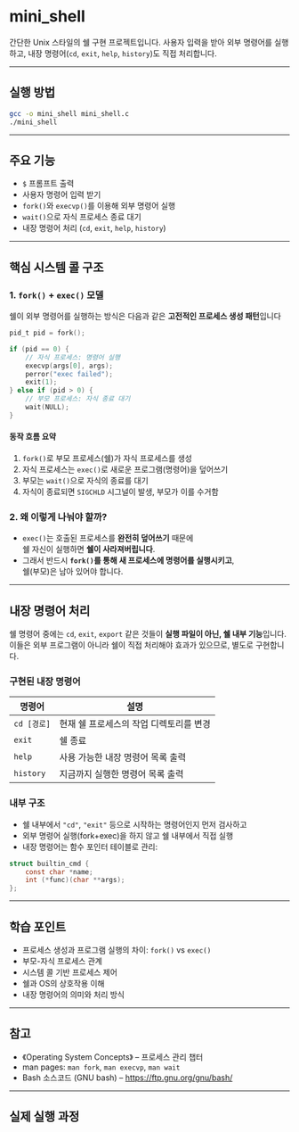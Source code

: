 # mini_shell

간단한 Unix 스타일의 쉘 구현 프로젝트입니다.
사용자 입력을 받아 외부 명령어를 실행하고, 내장 명령어(`cd`, `exit`, `help`, `history`)도 직접 처리합니다.

---

## 실행 방법

```bash
gcc -o mini_shell mini_shell.c
./mini_shell
```

---

## 주요 기능

- `$` 프롬프트 출력
- 사용자 명령어 입력 받기
- `fork()`와 `execvp()`를 이용해 외부 명령어 실행
- `wait()`으로 자식 프로세스 종료 대기
- 내장 명령어 처리 (`cd`, `exit`, `help`, `history`)

---

## 핵심 시스템 콜 구조

### 1. `fork()` + `exec()` 모델

쉘이 외부 명령어를 실행하는 방식은 다음과 같은 **고전적인 프로세스 생성 패턴**입니다

```c
pid_t pid = fork();

if (pid == 0) {
    // 자식 프로세스: 명령어 실행
    execvp(args[0], args);
    perror("exec failed");
    exit(1);
} else if (pid > 0) {
    // 부모 프로세스: 자식 종료 대기
    wait(NULL);
}
```

#### 동작 흐름 요약

1. `fork()`로 부모 프로세스(쉘)가 자식 프로세스를 생성
2. 자식 프로세스는 `exec()`로 새로운 프로그램(명령어)을 덮어쓰기
3. 부모는 `wait()`으로 자식의 종료를 대기
4. 자식이 종료되면 `SIGCHLD` 시그널이 발생, 부모가 이를 수거함

### 2. 왜 이렇게 나눠야 할까?

- `exec()`는 호출된 프로세스를 **완전히 덮어쓰기** 때문에  
  쉘 자신이 실행하면 **쉘이 사라져버립니다**.
- 그래서 반드시 **`fork()`를 통해 새 프로세스에 명령어를 실행시키고**,  
  쉘(부모)은 남아 있어야 합니다.

---

## 내장 명령어 처리

쉘 명령어 중에는 `cd`, `exit`, `export` 같은 것들이 **실행 파일이 아닌, 쉘 내부 기능**입니다.  
이들은 외부 프로그램이 아니라 쉘이 직접 처리해야 효과가 있으므로, 별도로 구현합니다.

### 구현된 내장 명령어

| 명령어      | 설명                                    |
| ----------- | --------------------------------------- |
| `cd [경로]` | 현재 쉘 프로세스의 작업 디렉토리를 변경 |
| `exit`      | 쉘 종료                                 |
| `help`      | 사용 가능한 내장 명령어 목록 출력       |
| `history`   | 지금까지 실행한 명령어 목록 출력        |

### 내부 구조

- 쉘 내부에서 `"cd"`, `"exit"` 등으로 시작하는 명령어인지 먼저 검사하고
- 외부 명령어 실행(fork+exec)을 하지 않고 쉘 내부에서 직접 실행
- 내장 명령어는 함수 포인터 테이블로 관리:

```c
struct builtin_cmd {
    const char *name;
    int (*func)(char **args);
};
```

---

## 학습 포인트

- 프로세스 생성과 프로그램 실행의 차이: `fork()` vs `exec()`
- 부모-자식 프로세스 관계
- 시스템 콜 기반 프로세스 제어
- 쉘과 OS의 상호작용 이해
- 내장 명령어의 의미와 처리 방식

---

## 참고

- 《Operating System Concepts》 – 프로세스 관리 챕터
- man pages: `man fork`, `man execvp`, `man wait`
- Bash 소스코드 (GNU bash) – https://ftp.gnu.org/gnu/bash/

---

## 실제 실행 과정
